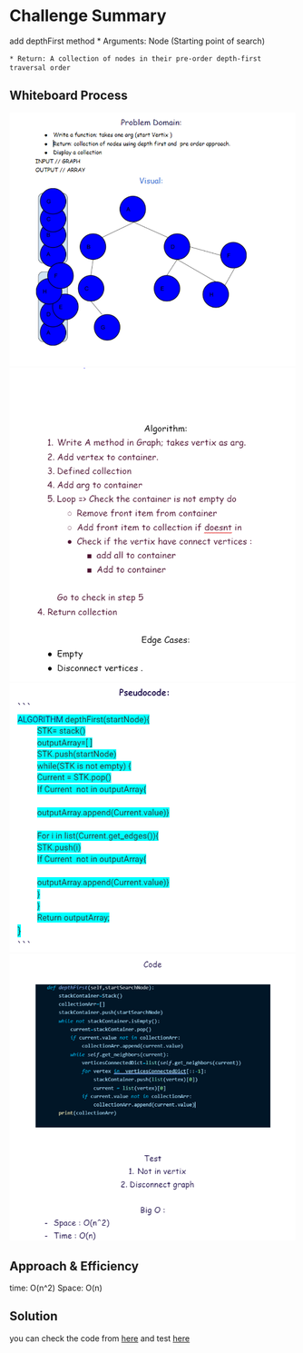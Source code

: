 # Challenge Summary
<!-- Description of the challenge -->
add depthFirst method 
    * Arguments: Node (Starting point of search)

    * Return: A collection of nodes in their pre-order depth-first traversal order

## Whiteboard Process
<!-- Embedded whiteboard image -->
![Deph first Graph](../../../img/CC38/depth_first_graph_1.PNG)
![Deph first Graph](../../../img/CC38/depth_first_graph_2.PNG)
![Deph first Graph](../../../img/CC38/depth_first_graph_3.PNG)
![Deph first Graph](../../../img/CC38/depth_first_graph_4.PNG)
## Approach & Efficiency
<!-- What approach did you take? Why? What is the Big O space/time for this approach? -->
time: O(n^2)
Space: O(n)
## Solution
<!-- Show how to run your code, and examples of it in action -->
you can check the code from [here](../graphs/graph.py) and test [here](../graphs/test_graph.py)